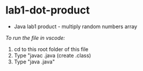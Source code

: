 # lab1-dot-product
* Java lab1 product - multiply random numbers array


_To run the file in vscode:_
1. cd to this root folder of this file
2. Type "javac <filename>.java (create <filename>.class)
3. Type "java <filename>.java"
